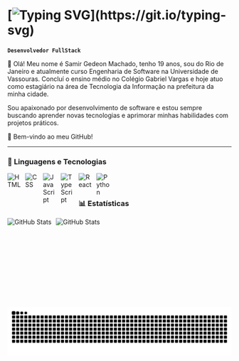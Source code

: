 # [![Typing SVG](https://readme-typing-svg.demolab.com?font=Fira+Code&size=25&pause=1000&width=435&lines=Ola%2C+meu+nome+é+Samir+Gedeon!;prazer+em+te+conhecer!)](https://git.io/typing-svg)

**`Desenvolvedor FullStack`**

👋 Olá! Meu nome é Samir Gedeon Machado, tenho 19 anos, sou do Rio de Janeiro e atualmente curso Engenharia de Software na Universidade de Vassouras. Concluí o ensino médio no Colégio Gabriel Vargas e hoje atuo como estagiário na área de Tecnologia da Informação na prefeitura da minha cidade.

Sou apaixonado por desenvolvimento de software e estou sempre buscando aprender novas tecnologias e aprimorar minhas habilidades com projetos práticos.

🚀 Bem-vindo ao meu GitHub!

---

### 🤖 Linguagens e Tecnologias

<img 
    align="left" 
    alt="HTML"
    title="HTML" 
    width="30px" 
    style="padding-right: 10px;" 
    src="https://cdn.jsdelivr.net/gh/devicons/devicon@latest/icons/html5/html5-original.svg" 
/>
<img 
    align="left" 
    alt="CSS" 
    title="CSS"
    width="30px" 
    style="padding-right: 10px;" 
    src="https://cdn.jsdelivr.net/gh/devicons/devicon@latest/icons/css3/css3-original.svg" 
/>
<img 
    align="left" 
    alt="JavaScript" 
    title="JavaScript"
    width="30px" 
    style="padding-right: 10px;" 
    src="https://cdn.jsdelivr.net/gh/devicons/devicon@latest/icons/javascript/javascript-original.svg" 
/>
<img 
    align="left" 
    alt="TypeScript"
    title="TypeScript" 
    width="30px" 
    style="padding-right: 10px;" 
    src="https://cdn.jsdelivr.net/gh/devicons/devicon@latest/icons/typescript/typescript-original.svg" 
/>
<img 
    align="left" 
    alt="React"
    title="React" 
    width="30px" 
    style="padding-right: 10px;" 
    src="https://cdn.jsdelivr.net/gh/devicons/devicon@latest/icons/react/react-original.svg"  
/>
<img 
    align="left" 
    alt="Python" 
    title="Python"
    width="30px" 
    style="padding-right: 10px;" 
    src="https://cdn.jsdelivr.net/gh/devicons/devicon@latest/icons/python/python-original.svg" 
/>

<br/>
<br/>

### 📊 Estatísticas

<p>
  <img 
    align="left" 
    alt="GitHub Stats" 
    height="200" 
    style="padding-right: 10px;" 
    src="https://github-readme-stats.vercel.app/api?username=SamirGedeon&show_icons=true&theme=tokyonight&include_all_commits=true&locale=pt-br" 
  />

<img 
      align="left" 
      alt="GitHub Stats" 
      height="200" 
      src="https://github-readme-stats.vercel.app/api/top-langs/?username=SamirGedeon&theme=tokyonight&layout=compact&custom_title=Tecnologias&langs_count=5" 
  />

<picture align="center">
  <source media="(prefers-color-scheme: dark)" srcset="https://raw.githubusercontent.com/SamirGedeon/SamirGedeon/output/github-contribution-grid-snake-dark.svg">
  <source media="(prefers-color-scheme: light)" srcset="https://raw.githubusercontent.com/SamirGedeon/SamirGedeon/output/github-contribution-grid-snake-dark.svg">
  <img align="center" alt="github contribution grid snake animation" src="https://raw.githubusercontent.com/SamirGedeon/SamirGedeon/output/github-contribution-grid-snake.svg">
</picture>
